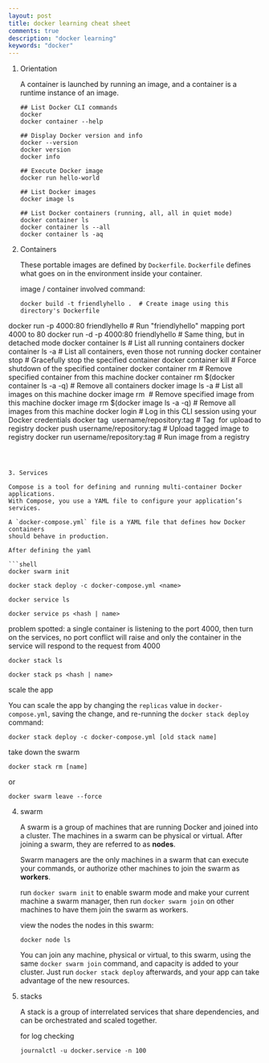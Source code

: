 ```yaml
---
layout: post
title: docker learning cheat sheet
comments: true
description: "docker learning"
keywords: "docker"
---
```


1. Orientation

   A container is launched by running an image, and a container is a runtime instance of an image.

   ```shell
   ## List Docker CLI commands
   docker
   docker container --help

   ## Display Docker version and info
   docker --version
   docker version
   docker info

   ## Execute Docker image
   docker run hello-world

   ## List Docker images
   docker image ls

   ## List Docker containers (running, all, all in quiet mode)
   docker container ls
   docker container ls --all
   docker container ls -aq
   ```


2. Containers

   These portable images are defined by `Dockerfile`. `Dockerfile` defines what goes on in the environment inside your container.

   image / container involved command:

   ```shell
   docker build -t friendlyhello .  # Create image using this directory's Dockerfile
docker run -p 4000:80 friendlyhello  # Run "friendlyhello" mapping port 4000 to 80
docker run -d -p 4000:80 friendlyhello         # Same thing, but in detached mode
docker container ls                                # List all running containers
docker container ls -a             # List all containers, even those not running
docker container stop <hash>           # Gracefully stop the specified container
docker container kill <hash>         # Force shutdown of the specified container
docker container rm <hash>        # Remove specified container from this machine
docker container rm $(docker container ls -a -q)         # Remove all containers
docker image ls -a                             # List all images on this machine
docker image rm <image id>            # Remove specified image from this machine
docker image rm $(docker image ls -a -q)   # Remove all images from this machine
docker login             # Log in this CLI session using your Docker credentials
docker tag <image> username/repository:tag  # Tag <image> for upload to registry
docker push username/repository:tag            # Upload tagged image to registry
docker run username/repository:tag                   # Run image from a registry
   ```

   

3. Services

   Compose is a tool for defining and running multi-container Docker applications.
   With Compose, you use a YAML file to configure your application’s services.

   A `docker-compose.yml` file is a YAML file that defines how Docker containers
   should behave in production.
   
   After defining the yaml
   
   ```shell
   docker swarm init
   ```
   
   ```shell
   docker stack deploy -c docker-compose.yml <name>
   ```
   
   ```shell
   docker service ls
   ```
   
   ```shell
   docker service ps <hash | name>
   ```
   
   problem spotted: a single container is listening to the port 4000, then turn on the services, no port conflict will raise and only the container in the service will respond to the request from 4000
   
   ```shell
   docker stack ls
   ```
   
   ```shell
   docker stack ps <hash | name>
   ```
   
   scale the app
   
   You can scale the app by changing the `replicas` value in `docker-compose.yml`,
   saving the change, and re-running the `docker stack deploy` command:
   
   ```shell
   docker stack deploy -c docker-compose.yml [old stack name]
   ```
   
   take down the swarm
   
   ```shell
   docker stack rm [name]
   ```
   
   or
   
   ```shell
   docker swarm leave --force
   ```

4. swarm

   A swarm is a group of machines that are running Docker and joined into a cluster. The machines in a swarm can be physical or virtual. After joining a swarm, they are referred to as **nodes**.

   Swarm managers are the only machines in a swarm that can execute your commands, or authorize other machines to join the swarm as **workers**.

   run `docker swarm init` to enable swarm mode and make your current machine a swarm manager, then run `docker swarm join` on other machines to have them join the swarm as workers.

   view the nodes the nodes in this swarm:

   ```shell
   docker node ls
   ```

   You can join any machine, physical or virtual, to this swarm, using the same `docker swarm join` command, and capacity is added to your cluster. Just run `docker stack deploy` afterwards, and your app can take advantage of the new resources.

5. stacks

   A stack is a group of interrelated services that share dependencies, and can be orchestrated and scaled together.
   
   for log checking
   
   ```shell
   journalctl -u docker.service -n 100
   ```
   
   